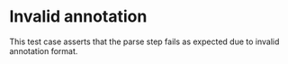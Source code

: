 # Invalid  annotation
This test case asserts that the parse step fails as expected due to invalid annotation format.

